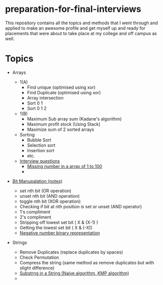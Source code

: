 # preparation-for-final-interviews
This repository contains all the topics and methods that I went through and applied to make an awesome profile and get myself up and ready for placements that were about to take place at my college and off campus as well.
# Topics 
  - Arrays 
    - 1(A)
      - Find unique (optimised using xor)
      - Find Duplicate (optimised using xor)
      - Array intersection
      - Sort 0 1
      - Sort 0 1 2
    - 1(B)
      - Maximum Sub array sum (Kadane's algorithm)
      - Maximum profit stock (Using Stack)
      - Maximize sum of 2 sorted arrays
    - Sorting
      - Bubble Sort 
      - Selection sort
      - Insertion sort
      - etc.
    - [Interview questions](https://medium.com/javarevisited/20-array-coding-problems-and-questions-from-programming-interviews-869b475b9121)
      - [Missing number in a array of 1 to 100](https://javarevisited.blogspot.com/2014/11/how-to-find-missing-number-on-integer-array-java.html#axzz6kiNdlkUG)
      - []()
      
  - [Bit Manupalation (notes)](https://www.geeksforgeeks.org/bitwise-hacks-for-competitive-programming/)
    - set nth bit (OR operation)
    - unset nth bit (AND operation)
    - toggle nth bit (XOR operation)
    - Checking if bit at nth position is set or unset (AND operator)
    - 1's compliment 
    - 2's compliment
    - Stripping off lowest set bit ( X & (X-1) )
    - Getting the lowest set bit ( X & (-X))
    - [Negative number binary representation](https://www.tutorialspoint.com/negative-binary-numbers)
      
  - Strings 
    - Remove Duplicates (replace duplicates by spaces)
    - Check Permutation
    - Compress the string  (same method as remove duplicates but with slight difference)
    - [Substrng in a String (Naive algorithm, KMP algorithm)](https://www.youtube.com/watch?v=V5-7GzOfADQ&t=705s)
    - 
